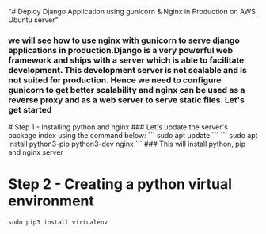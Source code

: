 "# Deploy Django Application using gunicorn & Nginx in Production on AWS Ubuntu server" 
### we will see how to use nginx with gunicorn to serve django applications in production.Django is a very powerful web framework and ships with a server which is able to facilitate development. This development server is not scalable and is not suited for production. Hence we need to configure gunicorn to get better scalability and nginx can be used as a reverse proxy and as a web server to serve static files. Let's get started 
<picture>
  <source media="(prefers-color-scheme: dark)" srcset="images/5.webp">
  
</picture>
# Step 1 - Installing python and nginx
### Let's update the server's package index using the command below:
```
sudo apt update
```
```
sudo apt install python3-pip python3-dev nginx
```
### This will install python, pip and nginx server

# Step 2 - Creating a python virtual environment 

```
sudo pip3 install virtualenv
```

